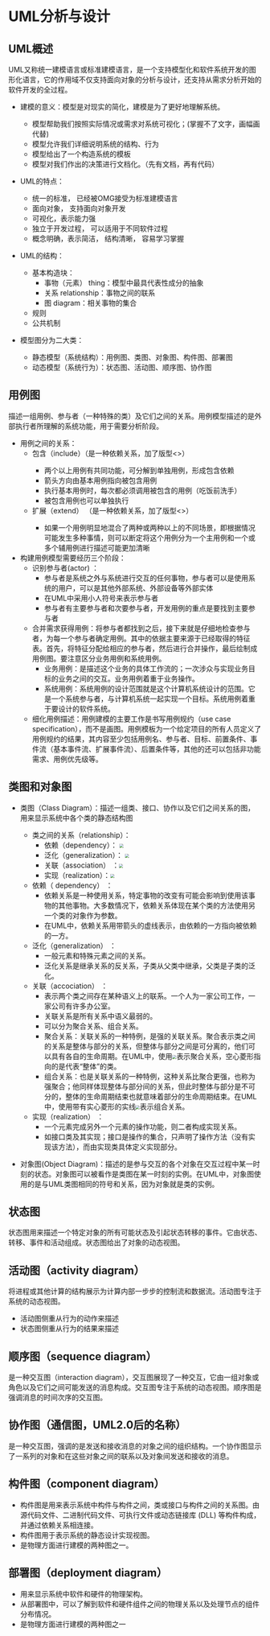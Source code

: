 # **UML分析与设计**

## UML概述

UML又称统一建模语言或标准建模语言，是一个支持模型化和软件系统开发的图形化语言，它的作用域不仅支持面向对象的分析与设计，还支持从需求分析开始的软件开发的全过程。

- 建模的意义：模型是对现实的简化，建模是为了更好地理解系统。
  - 模型帮助我们按照实际情况或需求对系统可视化；(掌握不了文字，画幅画代替) 
  - 模型允许我们详细说明系统的结构、行为
  - 模型给出了一个构造系统的模板
  - 模型对我们作出的决策进行文档化。（先有文档，再有代码）
- UML的特点：
  - 统一的标准， 已经被OMG接受为标准建模语言
  - 面向对象， 支持面向对象开发
  - 可视化，表示能力强
  - 独立于开发过程， 可以适用于不同软件过程
  - 概念明确，表示简洁， 结构清晰， 容易学习掌握
- UML的结构：
  - 基本构造块：
    - 事物（元素） thing：模型中最具代表性成分的抽象
    - 关系 relationship：事物之间的联系
    - 图 diagram：相关事物的集合
  - 规则
  - 公共机制

- 模型图分为二大类：
  - 静态模型（系统结构）：用例图、类图、对象图、构件图、部署图
  - 动态模型（系统行为）：状态图、活动图、顺序图、协作图

## 用例图

描述一组用例、参与者（一种特殊的类）及它们之间的关系。用例模型描述的是外部执行者所理解的系统功能，用于需要分析阶段。

- 用例之间的关系：
  - 包含（include）（是一种依赖关系，加了版型<<include>>） 
    - 两个以上用例有共同功能，可分解到单独用例，形成包含依赖
    - 箭头方向由基本用例指向被包含用例
    - 执行基本用例时，每次都必须调用被包含的用例（吃饭前洗手）
    - 被包含用例也可以单独执行
  - 扩展（extend） （是一种依赖关系，加了版型<<extend>>）
    - 如果一个用例明显地混合了两种或两种以上的不同场景，即根据情况可能发生多种事情，则可以断定将这个用例分为一个主用例和一个或多个辅用例进行描述可能更加清晰
- 构建用例模型需要经历三个阶段：
  - 识别参与者(actor) ：
    - 参与者是系统之外与系统进行交互的任何事物，参与者可以是使用系统的用户，可以是其他外部系统、外部设备等外部实体
    - 在UML中采用小人符号来表示参与者
    - 参与者有主要参与者和次要参与者，开发用例的重点是要找到主要参与者
  - 合并需求获得用例：将参与者都找到之后，接下来就是仔细地检查参与者，为每一个参与者确定用例。其中的依据主要来源于已经取得的特征表。首先，将特征分配给相应的参与者，然后进行合并操作，最后绘制成用例图。要注意区分业务用例和系统用例。
    - 业务用例：是描述这个业务的具体工作流的；一次涉众与实现业务目标的业务之间的交互。业务用例着重于业务操作。
    - 系统用例：系统用例的设计范围就是这个计算机系统设计的范围。它是一个系统参与者，与计算机系统一起实现一个目标。系统用例着重于要设计的软件系统。
  -  细化用例描述：用例建模的主要工作是书写用例规约（use case specification），而不是画图。用例模板为一个给定项目的所有人员定义了用例规约的结果，其内容至少包括用例名、参与者、目标、前置条件、事件流（基本事件流、扩展事件流）、后置条件等，其他的还可以包括非功能需求、用例优先级等。

## 类图和对象图

- 类图（Class Diagram）：描述一组类、接口、协作以及它们之间关系的图，用来显示系统中各个类的静态结构图
  - 类之间的关系（relationship）：
    - 依赖（dependency）： <img src="C:\Users\29487\Desktop\coding\软考笔记\14.UML分析与设计\1.png" style="zoom:50%;" />
    - 泛化（generalization）： <img src="C:\Users\29487\Desktop\coding\软考笔记\14.UML分析与设计\2.png" style="zoom:50%;" />
    - 关联（association） ：<img src="C:\Users\29487\Desktop\coding\软考笔记\14.UML分析与设计\3.png" style="zoom:50%;" />
    - 实现（realization）：<img src="C:\Users\29487\Desktop\coding\软考笔记\14.UML分析与设计\4.png" style="zoom:50%;" />
  - 依赖（ dependency） ：
    - 依赖关系是一种使用关系，特定事物的改变有可能会影响到使用该事物的其他事物。大多数情况下，依赖关系体现在某个类的方法使用另一个类的对象作为参数。
    - 在UML中，依赖关系用带箭头的虚线表示，由依赖的一方指向被依赖的一方。
  - 泛化（generalization） ：
    - 一般元素和特殊元素之间的关系。
    - 泛化关系是继承关系的反关系，子类从父类中继承，父类是子类的泛化。
  - 关联（accociation） ：
    - 表示两个类之间存在某种语义上的联系。一个人为一家公司工作，一家公司有许多办公室。
    - 关联关系是所有关系中语义最弱的。
    - 可以分为聚合关系、组合关系。
    - 聚合关系：关联关系的一种特例，是强的关联关系。聚合表示类之间的关系是整体与部分的关系，但整体与部分之间是可分离的，他们可以具有各自的生命周期。在UML中，使用<img src="C:\Users\29487\Desktop\coding\软考笔记\14.UML分析与设计\5.png" style="zoom: 50%;" />表示聚合关系，空心菱形指向的是代表“整体”的类。
    - 组合关系：也是关联关系的一种特例，这种关系比聚合更强，也称为强聚合；他同样体现整体与部分间的关系，但此时整体与部分是不可分的，整体的生命周期结束也就意味着部分的生命周期结束。在UML中，使用带有实心菱形的实线<img src="C:\Users\29487\Desktop\coding\软考笔记\14.UML分析与设计\6.png" style="zoom:50%;" />表示组合关系。
  - 实现（realization） ：
    - 一个元素完成另外一个元素的操作功能，则二者构成实现关系。
    - 如接口类及其实现；接口是操作的集合，只声明了操作方法（没有实现该方法），而由实现类具体定义实现部分。

- 对象图(Object Diagram)：描述的是参与交互的各个对象在交互过程中某一时刻的状态。对象图可以被看作是类图在某一时刻的实例。在UML中，对象图使用的是与UML类图相同的符号和关系，因为对象就是类的实例。

## 状态图 

状态图用来描述一个特定对象的所有可能状态及引起状态转移的事件。它由状态、转移、事件和活动组成。状态图给出了对象的动态视图。

## 活动图（activity diagram）

将进程或其他计算的结构展示为计算内部一步步的控制流和数据流。活动图专注于系统的动态视图。

- 活动图侧重从行为的动作来描述
- 状态图侧重从行为的结果来描述

## 顺序图（sequence diagram）

是一种交互图（interaction diagram），交互图展现了一种交互，它由一组对象或角色以及它们之间可能发送的消息构成。交互图专注于系统的动态视图。顺序图是强调消息的时间次序的交互图。

## 协作图（通信图，UML2.0后的名称）

是一种交互图，强调的是发送和接收消息的对象之间的组织结构。一个协作图显示了一系列的对象和在这些对象之间的联系以及对象间发送和接收的消息。

## 构件图（component diagram） 

- 构件图是用来表示系统中构件与构件之间，类或接口与构件之间的关系图。由源代码文件、二进制代码文件、可执行文件或动态链接库 (DLL) 等构件构成，并通过依赖关系相连接。
- 构件图用于表示系统的静态设计实现视图。
- 是物理方面进行建模的两种图之一。

## 部署图（deployment diagram） 

- 用来显示系统中软件和硬件的物理架构。
- 从部署图中，可以了解到软件和硬件组件之间的物理关系以及处理节点的组件分布情况。
- 是物理方面进行建模的两种图之一